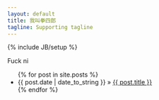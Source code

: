 ```yaml
---
layout: default
title: 我叫拳四郎
tagline: Supporting tagline
---
```

{% include JB/setup %}
<div>Fuck ni</div> 
<ul class="posts">
  {% for post in site.posts %}
    <li><span>{{ post.date | date_to_string }}</span> &raquo; <a href="{{ BASE_PATH }}{{ post.url }}">{{ post.title }}</a></li>
  {% endfor %}
</ul>



